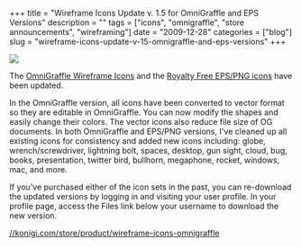 +++
title = "Wireframe Icons Update v. 1.5 for OmniGraffle and EPS Versions"
description = ""
tags = ["icons", "omnigraffle", "store announcements", "wireframing"]
date = "2009-12-28"
categories = ["blog"]
slug = "wireframe-icons-update-v-15-omnigraffle-and-eps-versions"
+++



  <div class="notebook-screenshot"><a href="http://shop.konigi.com/collections/icons/products/wireframe-icons-for-omnigraffle?q=store/product/wireframe-icons-omnigraffle"><img src="//media.konigi.com/bluga/wt4b38cc24e3a46_large.jpg"/></a></div><p>The <a href="http://shop.konigi.com/collections/icons/products/wireframe-icons-for-omnigraffle?q=store/product/wireframe-icons-omnigraffle">OmniGraffle Wireframe Icons</a> and the <a href="http://shop.konigi.com/collections/icons/products/wireframe-icons?q=store/product/wireframe-icons-royalty-free-eps-and-png">Royalty Free EPS/PNG icons</a> have been updated.</p>

<p>In the OmniGraffle version, all icons have been converted to vector format so they are editable in OmniGraffle. You can now modify the shapes and easily change their colors. The vector icons also reduce file size of OG documents. In both OmniGraffle and EPS/PNG versions, I've cleaned up all existing icons for consistency and added new icons including: globe, wrench/screwdriver, lightning bolt, spaces, desktop, gun sight, cloud, bug, books, presentation, twitter bird, bullhorn, megaphone, rocket, windows, mac, and more.</p>

<p>If you've purchased either of the icon sets in the past, you can re-download the updated versions by logging in and visiting your user profile. In your profile page, access the Files link below your username to download the new version.</p>

    
  <a href="http://shop.konigi.com/collections/icons/products/wireframe-icons-for-omnigraffle?q=store/product/wireframe-icons-omnigraffle">//konigi.com/store/product/wireframe-icons-omnigraffle</a>

